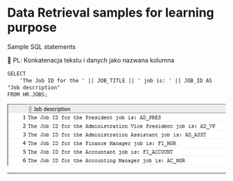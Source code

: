 # Data Retrieval samples for learning purpose
Sample SQL statements

:wrench: PL: Konkatenacja tekstu i danych jako nazwana kolumna

    SELECT 
        'The Job ID for the ' || JOB_TITLE || ' job is: ' || JOB_ID AS "Job description" 
    FROM HR.JOBS;

![alt text](https://github.com/pawlowskaanna/sandbox-sql/blob/master/02-data-retrieval/images/ch02q2.PNG )

---
